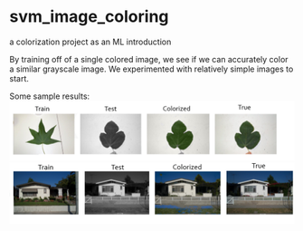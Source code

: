 # svm_image_coloring
a colorization project as an ML introduction

By training off of a single colored image, we see if we can accurately color a similar grayscale image. We experimented with relatively simple images to start.

Some sample results:
![result1](set1.png?raw=false "Results 1")
![result2](set2.png?raw=false "Results 2")
